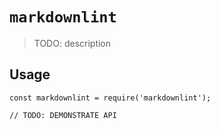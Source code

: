 # `markdownlint`

> TODO: description

## Usage

```
const markdownlint = require('markdownlint');

// TODO: DEMONSTRATE API
```
